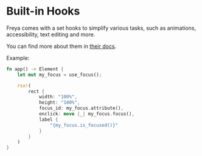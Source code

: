 # Built-in Hooks

Freya comes with a set hooks to simplify various tasks, such as animations, accessibility, text editing and more.

You can find more about them in [their docs](https://docs.rs/freya-hooks). 

Example:
```rs
fn app() -> Element {
    let mut my_focus = use_focus();

    rsx!(
        rect {
            width: "100%",
            height: "100%",
            focus_id: my_focus.attribute(),
            onclick: move |_| my_focus.focus(),
            label {
                "{my_focus.is_focused()}"
            }
        }
    )
}
```
